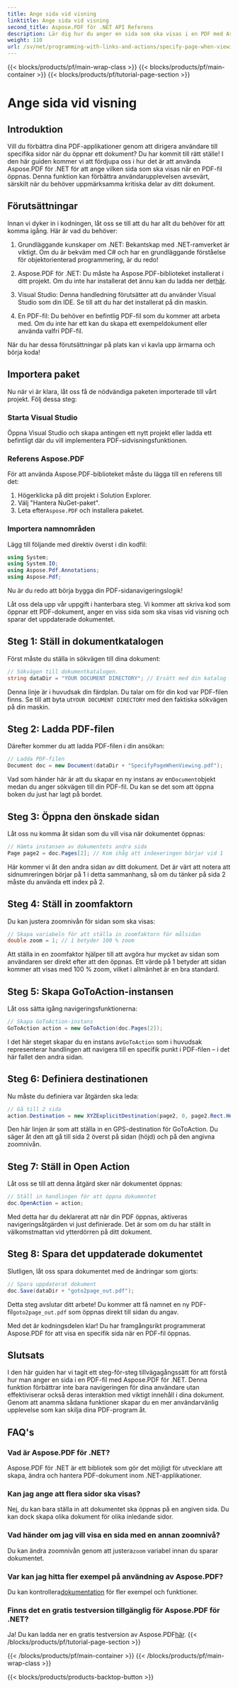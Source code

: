 ```yaml
---
title: Ange sida vid visning
linktitle: Ange sida vid visning
second_title: Aspose.PDF för .NET API Referens
description: Lär dig hur du anger en sida som ska visas i en PDF med Aspose.PDF för .NET. Förbättra användarnavigeringen med denna enkla guide.
weight: 110
url: /sv/net/programming-with-links-and-actions/specify-page-when-viewing/
---
```


{{< blocks/products/pf/main-wrap-class >}}
{{< blocks/products/pf/main-container >}}
{{< blocks/products/pf/tutorial-page-section >}}

# Ange sida vid visning

## Introduktion

Vill du förbättra dina PDF-applikationer genom att dirigera användare till specifika sidor när du öppnar ett dokument? Du har kommit till rätt ställe! I den här guiden kommer vi att fördjupa oss i hur det är att använda Aspose.PDF för .NET för att ange vilken sida som ska visas när en PDF-fil öppnas. Denna funktion kan förbättra användarupplevelsen avsevärt, särskilt när du behöver uppmärksamma kritiska delar av ditt dokument.

## Förutsättningar

Innan vi dyker in i kodningen, låt oss se till att du har allt du behöver för att komma igång. Här är vad du behöver:

1. Grundläggande kunskaper om .NET: Bekantskap med .NET-ramverket är viktigt. Om du är bekväm med C# och har en grundläggande förståelse för objektorienterad programmering, är du redo!

2.  Aspose.PDF för .NET: Du måste ha Aspose.PDF-biblioteket installerat i ditt projekt. Om du inte har installerat det ännu kan du ladda ner det[här](https://releases.aspose.com/pdf/net/).

3. Visual Studio: Denna handledning förutsätter att du använder Visual Studio som din IDE. Se till att du har det installerat på din maskin.

4. En PDF-fil: Du behöver en befintlig PDF-fil som du kommer att arbeta med. Om du inte har ett kan du skapa ett exempeldokument eller använda valfri PDF-fil.

När du har dessa förutsättningar på plats kan vi kavla upp ärmarna och börja koda!

## Importera paket

Nu när vi är klara, låt oss få de nödvändiga paketen importerade till vårt projekt. Följ dessa steg:

### Starta Visual Studio

Öppna Visual Studio och skapa antingen ett nytt projekt eller ladda ett befintligt där du vill implementera PDF-sidvisningsfunktionen.

### Referens Aspose.PDF

För att använda Aspose.PDF-biblioteket måste du lägga till en referens till det:

1. Högerklicka på ditt projekt i Solution Explorer.
2. Välj "Hantera NuGet-paket".
3.  Leta efter`Aspose.PDF` och installera paketet.

### Importera namnområden

Lägg till följande med direktiv överst i din kodfil:

```csharp
using System;
using System.IO;
using Aspose.Pdf.Annotations;
using Aspose.Pdf;
```

Nu är du redo att börja bygga din PDF-sidanavigeringslogik!

Låt oss dela upp vår uppgift i hanterbara steg. Vi kommer att skriva kod som öppnar ett PDF-dokument, anger en viss sida som ska visas vid visning och sparar det uppdaterade dokumentet. 

## Steg 1: Ställ in dokumentkatalogen

Först måste du ställa in sökvägen till dina dokument:

```csharp
// Sökvägen till dokumentkatalogen.
string dataDir = "YOUR DOCUMENT DIRECTORY"; // Ersätt med din katalog
```

 Denna linje är i huvudsak din färdplan. Du talar om för din kod var PDF-filen finns. Se till att byta ut`YOUR DOCUMENT DIRECTORY` med den faktiska sökvägen på din maskin.

## Steg 2: Ladda PDF-filen

Därefter kommer du att ladda PDF-filen i din ansökan:

```csharp
// Ladda PDF-filen
Document doc = new Document(dataDir + "SpecifyPageWhenViewing.pdf");
```

 Vad som händer här är att du skapar en ny instans av en`Document`objekt medan du anger sökvägen till din PDF-fil. Du kan se det som att öppna boken du just har lagt på bordet.

## Steg 3: Öppna den önskade sidan

Låt oss nu komma åt sidan som du vill visa när dokumentet öppnas:

```csharp
// Hämta instansen av dokumentets andra sida
Page page2 = doc.Pages[2]; // Kom ihåg att indexeringen börjar vid 1
```

Här kommer vi åt den andra sidan av ditt dokument. Det är värt att notera att sidnumreringen börjar på 1 i detta sammanhang, så om du tänker på sida 2 måste du använda ett index på 2.

## Steg 4: Ställ in zoomfaktorn

Du kan justera zoomnivån för sidan som ska visas:

```csharp
// Skapa variabeln för att ställa in zoomfaktorn för målsidan
double zoom = 1; // 1 betyder 100 % zoom
```

Att ställa in en zoomfaktor hjälper till att avgöra hur mycket av sidan som användaren ser direkt efter att den öppnas. Ett värde på 1 betyder att sidan kommer att visas med 100 % zoom, vilket i allmänhet är en bra standard.

## Steg 5: Skapa GoToAction-instansen

Låt oss sätta igång navigeringsfunktionerna:

```csharp
// Skapa GoToAction-instans
GoToAction action = new GoToAction(doc.Pages[2]); 
```

 I det här steget skapar du en instans av`GoToAction` som i huvudsak representerar handlingen att navigera till en specifik punkt i PDF-filen – i det här fallet den andra sidan.

## Steg 6: Definiera destinationen

Nu måste du definiera var åtgärden ska leda:

```csharp
// Gå till 2 sida
action.Destination = new XYZExplicitDestination(page2, 0, page2.Rect.Height, zoom);
```

Den här linjen är som att ställa in en GPS-destination för GoToAction. Du säger åt den att gå till sida 2 överst på sidan (höjd) och på den angivna zoomnivån.

## Steg 7: Ställ in Open Action

Låt oss se till att denna åtgärd sker när dokumentet öppnas:

```csharp
// Ställ in handlingen för att öppna dokumentet
doc.OpenAction = action;
```

Med detta har du deklarerat att när din PDF öppnas, aktiveras navigeringsåtgärden vi just definierade. Det är som om du har ställt in välkomstmattan vid ytterdörren på ditt dokument.

## Steg 8: Spara det uppdaterade dokumentet

Slutligen, låt oss spara dokumentet med de ändringar som gjorts:

```csharp
// Spara uppdaterat dokument
doc.Save(dataDir + "goto2page_out.pdf");
```

Detta steg avslutar ditt arbete! Du kommer att få namnet en ny PDF-fil`goto2page_out.pdf` som öppnas direkt till sidan du angav.

Med det är kodningsdelen klar! Du har framgångsrikt programmerat Aspose.PDF för att visa en specifik sida när en PDF-fil öppnas. 

## Slutsats

I den här guiden har vi tagit ett steg-för-steg tillvägagångssätt för att förstå hur man anger en sida i en PDF-fil med Aspose.PDF för .NET. Denna funktion förbättrar inte bara navigeringen för dina användare utan effektiviserar också deras interaktion med viktigt innehåll i dina dokument. Genom att anamma sådana funktioner skapar du en mer användarvänlig upplevelse som kan skilja dina PDF-program åt.

## FAQ's

### Vad är Aspose.PDF för .NET?
Aspose.PDF för .NET är ett bibliotek som gör det möjligt för utvecklare att skapa, ändra och hantera PDF-dokument inom .NET-applikationer.

### Kan jag ange att flera sidor ska visas?
Nej, du kan bara ställa in att dokumentet ska öppnas på en angiven sida. Du kan dock skapa olika dokument för olika inledande sidor.

### Vad händer om jag vill visa en sida med en annan zoomnivå?
 Du kan ändra zoomnivån genom att justera`zoom` variabel innan du sparar dokumentet.

### Var kan jag hitta fler exempel på användning av Aspose.PDF?
 Du kan kontrollera[dokumentation](https://reference.aspose.com/pdf/net/) för fler exempel och funktioner.

### Finns det en gratis testversion tillgänglig för Aspose.PDF för .NET?
 Ja! Du kan ladda ner en gratis testversion av Aspose.PDF[här](https://releases.aspose.com/).
{{< /blocks/products/pf/tutorial-page-section >}}

{{< /blocks/products/pf/main-container >}}
{{< /blocks/products/pf/main-wrap-class >}}

{{< blocks/products/products-backtop-button >}}
